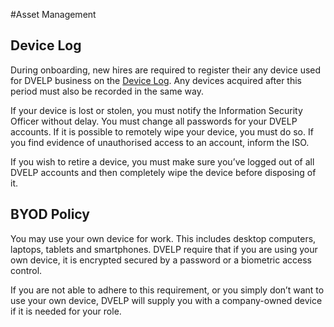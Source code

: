 #Asset Management

## Device Log

During onboarding, new hires are required to register their any device used for DVELP business on the [Device Log](https://docs.google.com/spreadsheets/d/1DV6c4mM0YExWZbqztMBWbKUqNlQjDYSBWLHTuvpn3ls/edit#gid=90742438). Any devices acquired after this period must also be recorded in the same way.

If your device is lost or stolen, you must notify the Information Security Officer without delay. You must change all passwords for your DVELP accounts. If it is possible to remotely wipe your device, you must do so. If you find evidence of unauthorised access to an account, inform the ISO.

If you wish to retire a device, you must make sure you’ve logged out of all DVELP accounts and then completely wipe the device before disposing of it.

## BYOD Policy

You may use your own device for work. This includes desktop computers, laptops, tablets and smartphones. DVELP require that if you are using your own device, it is encrypted secured by a password or a biometric access control.

If you are not able to adhere to this requirement, or you simply don’t want to use your own device, DVELP will supply you with a company-owned device if it is needed for your role.
